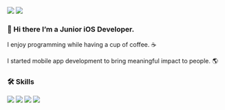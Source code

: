 <a href = "https://velog.io/@kevinkim2586"><img src="https://img.shields.io/badge/Blog-0ABF53?style=flat-square&logo=Apache Maven&logoColor=white"/></a> <img src="https://img.shields.io/badge/kevinkim2586@gmail.com-EA4335?style=flat-square&logo=Gmail&logoColor=white"/>

### 👋 Hi there  I’m a **Junior iOS Developer**.

I enjoy programming while having a cup of coffee. ☕️

I started mobile app development to bring meaningful impact to people. 🌎

### 🛠 Skills

<img src="https://img.shields.io/badge/Swift-F05138?style=flat-square&logo=Swift&logoColor=white"/> <img src="https://img.shields.io/badge/iOS-000000?style=flat-square&logo=iOS&logoColor=white"/> <img src="https://img.shields.io/badge/ReactiveX-B7178C?style=flat-square&logo=ReactiveX&logoColor=white"/> <img src="https://img.shields.io/badge/Git-F05032?style=flat-square&logo=Git&logoColor=white"/>
